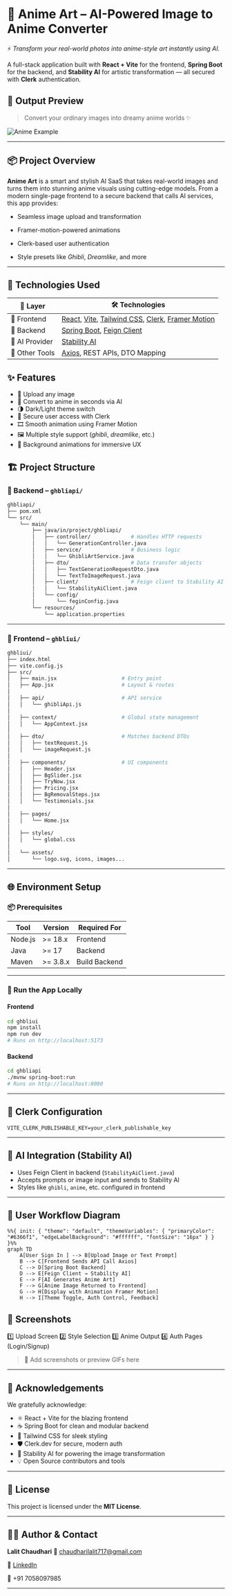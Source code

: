 # 🧠 Anime Art – AI-Powered Image to Anime Converter

⚡ *Transform your real-world photos into anime-style art instantly using AI.*

A full-stack application built with **React + Vite** for the frontend, **Spring Boot** for the backend, and **Stability AI** for artistic transformation — all secured with **Clerk** authentication.


## 🎨 Output Preview

> Convert your ordinary images into dreamy anime worlds ✨

<!-- Add actual screenshots or generated examples here -->
![Anime Example](https://github.com/your-username/assets/sample-anime-art.jpg)

---

## 📦 Project Overview

**Anime Art** is a smart and stylish AI SaaS that takes real-world images and turns them into stunning anime visuals using cutting-edge models. From a modern single-page frontend to a secure backend that calls AI services, this app provides:

- Seamless image upload and transformation

- Framer-motion-powered animations

- Clerk-based user authentication

- Style presets like *Ghibli*, *Dreamlike*, and more

---
## 🚀 Technologies Used

| 🧱 Layer        | 🛠️ Technologies                                                                                                                                     |
|----------------|------------------------------------------------------------------------------------------------------------------------------------------------------|
| 🎨 Frontend     | [React](https://reactjs.org), [Vite](https://vitejs.dev), [Tailwind CSS](https://tailwindcss.com), [Clerk](https://clerk.dev), [Framer Motion](https://www.framer.com/motion/) |
| 🧠 Backend      | [Spring Boot](https://spring.io/projects/spring-boot), [Feign Client](https://docs.spring.io/spring-cloud-openfeign/docs/current/reference/html/)  |
| 🤖 AI Provider  | [Stability AI](https://platform.stability.ai)                                                                                                       |
| 🧰 Other Tools  | [Axios](https://axios-http.com), REST APIs, DTO Mapping                                                                                             |

## ✨ Features

- 📸 Upload any image
- 🎨 Convert to anime in seconds via AI
- 🌗 Dark/Light theme switch
- 🔐 Secure user access with Clerk
- 🎞 Smooth animation using Framer Motion
- 🖼️ Multiple style support (*ghibli*, *dreamlike*, etc.)
- 🌌 Background animations for immersive UX


## 🏗️ Project Structure

### 🧠 Backend – `ghbliapi/`

```bash
ghbliapi/
├── pom.xml
└── src/
    └── main/
        ├── java/in/project/ghbliapi/
        │   ├── controller/             # Handles HTTP requests
        │   │   └── GenerationController.java
        │   ├── service/                # Business logic
        │   │   └── GhibliArtService.java
        │   ├── dto/                    # Data transfer objects
        │   │   ├── TextGenerationRequestDto.java
        │   │   └── TextToImageRequest.java
        │   ├── client/                 # Feign client to Stability AI
        │   │   └── StabilityAiClient.java
        │   └── config/
        │       └── feginConfig.java
        └── resources/
            └── application.properties
````

---

### 🎨 Frontend – `ghbliui/`

```bash
ghbliui/
├── index.html
├── vite.config.js
├── src/
│   ├── main.jsx                     # Entry point
│   ├── App.jsx                      # Layout & routes
│
│   ├── api/                         # API service
│   │   └── ghibliApi.js
│
│   ├── context/                     # Global state management
│   │   └── AppContext.jsx
│
│   ├── dto/                         # Matches backend DTOs
│   │   ├── textRequest.js
│   │   └── imageRequest.js
│
│   ├── components/                  # UI components
│   │   ├── Header.jsx
│   │   ├── BgSlider.jsx
│   │   ├── TryNow.jsx
│   │   ├── Pricing.jsx
│   │   ├── BgRemovalSteps.jsx
│   │   └── Testimonials.jsx   
│
│   ├── pages/
│   │   └── Home.jsx
│
│   ├── styles/
│   │   └── global.css
│
│   └── assets/
│       └── logo.svg, icons, images...
```

---

## 🌐 Environment Setup

### 📦 Prerequisites

| Tool    | Version  | Required For  |
| ------- | -------- | ------------- |
| Node.js | >= 18.x  | Frontend      |
| Java    | >= 17    | Backend       |
| Maven   | >= 3.8.x | Build Backend |

---

### 🚀 Run the App Locally

#### Frontend

```bash
cd ghbliui
npm install
npm run dev
# Runs on http://localhost:5173
```

#### Backend

```bash
cd ghbliapi
./mvnw spring-boot:run
# Runs on http://localhost:8080
```

---

## 🔑 Clerk Configuration

```env
VITE_CLERK_PUBLISHABLE_KEY=your_clerk_publishable_key
```

---

## 📡 AI Integration (Stability AI)

* Uses Feign Client in backend (`StabilityAiClient.java`)
* Accepts prompts or image input and sends to Stability AI
* Styles like `ghibli`, `anime`, etc. configured in frontend

---




## 🔄 User Workflow Diagram

```mermaid
%%{ init: { "theme": "default", "themeVariables": { "primaryColor": "#6366f1", "edgeLabelBackground": "#ffffff", "fontSize": "16px" } } }%%
graph TD
    A[User Sign In ] --> B[Upload Image or Text Prompt]
    B --> C[Frontend Sends API Call Axios]
    C --> D[Spring Boot Backend]
    D --> E[Feign Client → Stability AI]
    E --> F[AI Generates Anime Art]
    F --> G[Anime Image Returned to Frontend]
    G --> H[Display with Animation Framer Motion]
    H --> I[Theme Toggle, Auth Control, Feedback]

```

## 📸 Screenshots

1️⃣ Upload Screen
2️⃣ Style Selection
3️⃣ Anime Output
4️⃣ Auth Pages (Login/Signup)

> 📌 Add screenshots or preview GIFs here

---

## 🙌 Acknowledgements

We gratefully acknowledge:

* ⚛️ React + Vite for the blazing frontend
* ☕ Spring Boot for clean and modular backend
* 🎨 Tailwind CSS for sleek styling
* 🛡️ Clerk.dev for secure, modern auth
* 🤖 Stability AI for powering the image transformation
* 💡 Open Source contributors and tools

---

## 📄 License

This project is licensed under the **MIT License**.

---

## 🙋‍♂️ Author & Contact

**Lalit Chaudhari**
📧 [chaudharilalit717@gmail.com](mailto:chaudharilalit717@gmail.com)

🔗 [LinkedIn](https://www.linkedin.com/in/lalit-chaudhari-a16a10246)

📱 +91 7058097985

---
